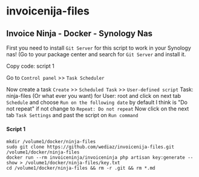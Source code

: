 # invoicenija-files
## Invoice Ninja - Docker - Synology Nas

First you need to install `Git Server` for this script to work in your Synology nas! (Go to your package center and search for `Git Server` and install it.

Copy code: script 1

Go to `Control panel` >> `Task Scheduler`

Now create a task `Create` >> `Scheduled Task` >> `User-defined script` Task: ninja-files (Or what ever you want) for User: root and click on next tab `Schedule` and choose `Run on the following date` by default I think is "Do not repeat" if not change to `Repeat: Do not repeat` Now click on the next tab `Task Settings` and past the script on `Run command` 


 
#### Script 1
```
mkdir /volume1/docker/ninja-files
sudo git clone https://github.com/wediaz/invoicenija-files.git /volume1/docker/ninja-files
docker run --rm invoiceninja/invoiceninja php artisan key:generate --show > /volume1/docker/ninja-files/key.txt
cd /volume1/docker/ninja-files && rm -r .git && rm *.md
```
